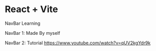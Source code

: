 # React + Vite
NavBar Learning 

NavBar 1: Made By myself

NavBar 2: Tutorial https://www.youtube.com/watch?v=qUV2kgYdr9k